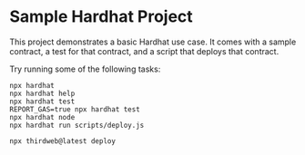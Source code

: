 # Sample Hardhat Project

This project demonstrates a basic Hardhat use case. It comes with a sample contract, a test for that contract, and a script that deploys that contract.

Try running some of the following tasks:

```shell
npx hardhat 
npx hardhat help
npx hardhat test
REPORT_GAS=true npx hardhat test
npx hardhat node
npx hardhat run scripts/deploy.js

npx thirdweb@latest deploy
```
